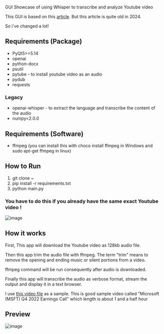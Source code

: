 GUI Showcase of using Whisper to transcribe and analyze Youtube video

This GUI is based on this <a href="https://analyzingalpha.com/openai-whisper-python-tutorial">article</a>. But this article is quite old in 2024.

So i've changed a lot!

## Requirements (Package)
* PyQt5>=5.14
* openai
* python-docx
* psutil
* pytube - to install youtube video as an audio
* pydub
* requests
### Legacy
* openai-whisper - to extract the language and transcribe the content of the audio
* numpy<2.0.0

## Requirements (Software)
* ffmpeg (you can install this with choco install ffmpeg in Windows and sudo apt-get ffmpeg in linux)

## How to Run
1. git clone ~
2. pip install -r requirements.txt
3. python main.py

### You have to do this if you already have the same exact Youtube video !
![image](https://github.com/yjg30737/whisper_transcribe_youtube_video_example_gui/assets/55078043/9c4f0d88-c3ec-41cf-9c26-aadb9ef628fc)

## How it works
First, This app will download the Youtube video as 128kb audio file.

Then this app trim the audio file with ffmpeg. The term "trim" means to remove the opening and ending music or silent portions from a video.

ffmpeg command will be run consequently after audio is downloaded.

Finally this app will transcribe the audio as verbose format, stream the output and display it in a text browser.

I use <a href="https://www.youtube.com/watch?v=3haowENzdLo">this video file</a> as a sample. This is good sample video called "Microsoft (MSFT) Q4 2022 Earnings Call" which length is about 1 and a half hour

## Preview
![image](https://github.com/yjg30737/whisper_transcribe_youtube_video_example_gui/assets/55078043/37762c36-e3e9-44f5-9db3-336459ac2e4d)
